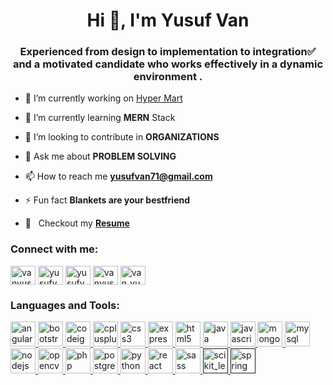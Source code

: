 <h1 align="center">Hi 👋, I'm Yusuf Van</h1>
<h3 align="center">Experienced from design to implementation to integration✅ and a motivated candidate who works effectively in a dynamic environment .</h3>

- 🔭 I’m currently working on [Hyper Mart](https://github.com/vanyusuf1/Hyper-Mart)

- 🌱 I’m currently learning **MERN** Stack

- 🤝 I’m looking to contribute in **ORGANIZATIONS**

- 💬 Ask me about **PROBLEM SOLVING**

- 📫 How to reach me **yusufvan71@gmail.com**

- ⚡ Fun fact **Blankets are your bestfriend**

- 📝 &nbsp; Checkout my **[Resume](https://drive.google.com/file/d/1chk4ZAXZdIQZFexMPjKcmv_nQ5T6UWMp/view?usp=sharing)**

<p align="left">
<h3 align="left">Connect with me:</h3>
<a href="https://dev.to/vanyusuf1" target="blank"><img align="center" src="https://cdn.jsdelivr.net/npm/simple-icons@3.0.1/icons/dev-dot-to.svg" alt="vanyusuf1" height="30" width="40" /></a>
<a href="https://twitter.com/yusufvanwala" target="blank"><img align="center" src="https://cdn.jsdelivr.net/npm/simple-icons@3.0.1/icons/twitter.svg" alt="yusufvanwala" height="30" width="40" /></a>
<a href="https://linkedin.com/in/yusufvan" target="blank"><img align="center" src="https://cdn.jsdelivr.net/npm/simple-icons@3.0.1/icons/linkedin.svg" alt="yusufvan" height="30" width="40" /></a>
<a href="https://fb.com/vanyusuf71" target="blank"><img align="center" src="https://cdn.jsdelivr.net/npm/simple-icons@3.0.1/icons/facebook.svg" alt="vanyusuf71" height="30" width="40" /></a>
<a href="https://instagram.com/van_yusuf" target="blank"><img align="center" src="https://cdn.jsdelivr.net/npm/simple-icons@3.0.1/icons/instagram.svg" alt="van_yusuf" height="30" width="40" /></a>
</p>

<h3 align="left">Languages and Tools:</h3>
<p align="left"> <a href="https://angular.io" target="_blank"> <img src="https://devicons.github.io/devicon/devicon.git/icons/angularjs/angularjs-original.svg" alt="angularjs" width="40" height="40"/> </a> <a href="https://getbootstrap.com" target="_blank"> <img src="https://devicons.github.io/devicon/devicon.git/icons/bootstrap/bootstrap-plain.svg" alt="bootstrap" width="40" height="40"/> </a> <a href="https://codeigniter.com" target="_blank"> <img src="https://cdn.worldvectorlogo.com/logos/codeigniter.svg" alt="codeigniter" width="40" height="40"/> </a> <a href="https://www.w3schools.com/cpp/" target="_blank"> <img src="https://devicons.github.io/devicon/devicon.git/icons/cplusplus/cplusplus-original.svg" alt="cplusplus" width="40" height="40"/> </a> <a href="https://www.w3schools.com/css/" target="_blank"> <img src="https://devicons.github.io/devicon/devicon.git/icons/css3/css3-original-wordmark.svg" alt="css3" width="40" height="40"/> </a> <a href="https://expressjs.com" target="_blank"> <img src="https://devicons.github.io/devicon/devicon.git/icons/express/express-original-wordmark.svg" alt="express" width="40" height="40"/> </a> <a href="https://www.w3.org/html/" target="_blank"> <img src="https://devicons.github.io/devicon/devicon.git/icons/html5/html5-original-wordmark.svg" alt="html5" width="40" height="40"/> </a> <a href="https://www.java.com" target="_blank"> <img src="https://devicons.github.io/devicon/devicon.git/icons/java/java-original-wordmark.svg" alt="java" width="40" height="40"/> </a> <a href="https://developer.mozilla.org/en-US/docs/Web/JavaScript" target="_blank"> <img src="https://devicons.github.io/devicon/devicon.git/icons/javascript/javascript-original.svg" alt="javascript" width="40" height="40"/> </a> <a href="https://www.mongodb.com/" target="_blank"> <img src="https://devicons.github.io/devicon/devicon.git/icons/mongodb/mongodb-original-wordmark.svg" alt="mongodb" width="40" height="40"/> </a> <a href="https://www.mysql.com/" target="_blank"> <img src="https://devicons.github.io/devicon/devicon.git/icons/mysql/mysql-original-wordmark.svg" alt="mysql" width="40" height="40"/> </a> <a href="https://nodejs.org" target="_blank"> <img src="https://devicons.github.io/devicon/devicon.git/icons/nodejs/nodejs-original-wordmark.svg" alt="nodejs" width="40" height="40"/> </a> <a href="https://opencv.org/" target="_blank"> <img src="https://www.vectorlogo.zone/logos/opencv/opencv-icon.svg" alt="opencv" width="40" height="40"/> </a> <a href="https://www.php.net" target="_blank"> <img src="https://devicons.github.io/devicon/devicon.git/icons/php/php-original.svg" alt="php" width="40" height="40"/> </a> <a href="https://www.postgresql.org" target="_blank"> <img src="https://devicons.github.io/devicon/devicon.git/icons/postgresql/postgresql-original-wordmark.svg" alt="postgresql" width="40" height="40"/> </a> <a href="https://www.python.org" target="_blank"> <img src="https://devicons.github.io/devicon/devicon.git/icons/python/python-original.svg" alt="python" width="40" height="40"/> </a> <a href="https://reactjs.org/" target="_blank"> <img src="https://devicons.github.io/devicon/devicon.git/icons/react/react-original-wordmark.svg" alt="react" width="40" height="40"/> </a> <a href="https://sass-lang.com" target="_blank"> <img src="https://devicons.github.io/devicon/devicon.git/icons/sass/sass-original.svg" alt="sass" width="40" height="40"/> </a> <a href="" target="_blank"> <img src="https://upload.wikimedia.org/wikipedia/commons/0/05/Scikit_learn_logo_small.svg" alt="scikit_learn" width="40" height="40"/> </a> <a href="" target="_blank"> <img src="https://www.vectorlogo.zone/logos/springio/springio-icon.svg" alt="spring" width="40" height="40"/> </a> </p>
<!-- <details>	
  <summary><b>📙 Most Used Languages</b></summary>
<p><img align="left" src="https://github-readme-stats.vercel.app/api/top-langs/?username=vanyusuf1&layout=compact" alt="vanyusuf1" /></p>
</details>
<details>	
  <summary><b>⚡ Github Stats</b></summary>
<p>&nbsp;<img align="center" src="https://github-readme-stats.vercel.app/api?username=vanyusuf1&show_icons=true" alt="vanyusuf1" /></p>
</details> -->

